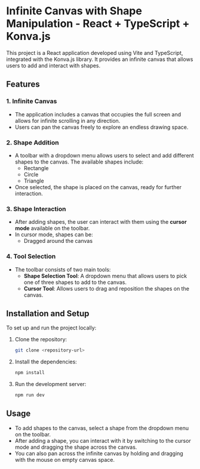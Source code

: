 # Infinite Canvas with Shape Manipulation - React + TypeScript + Konva.js

This project is a React application developed using Vite and TypeScript, integrated with the Konva.js library. It provides an infinite canvas that allows users to add and interact with shapes.

## Features

### 1. Infinite Canvas

- The application includes a canvas that occupies the full screen and allows for infinite scrolling in any direction.
- Users can pan the canvas freely to explore an endless drawing space.

### 2. Shape Addition

- A toolbar with a dropdown menu allows users to select and add different shapes to the canvas. The available shapes include:
  - Rectangle
  - Circle
  - Triangle
- Once selected, the shape is placed on the canvas, ready for further interaction.

### 3. Shape Interaction

- After adding shapes, the user can interact with them using the **cursor mode** available on the toolbar.
- In cursor mode, shapes can be:
  - Dragged around the canvas

### 4. Tool Selection

- The toolbar consists of two main tools:
  - **Shape Selection Tool**: A dropdown menu that allows users to pick one of three shapes to add to the canvas.
  - **Cursor Tool**: Allows users to drag and reposition the shapes on the canvas.

## Installation and Setup

To set up and run the project locally:

1. Clone the repository:

   ```bash
   git clone <repository-url>

   ```

2. Install the dependencies:

   ```javascript
   npm install

   ```

3. Run the development server:

   ```javascript
   npm run dev
   ```

## Usage

- To add shapes to the canvas, select a shape from the dropdown menu on the toolbar.
- After adding a shape, you can interact with it by switching to the cursor mode and dragging the shape across the canvas.
- You can also pan across the infinite canvas by holding and dragging with the mouse on empty canvas space.
